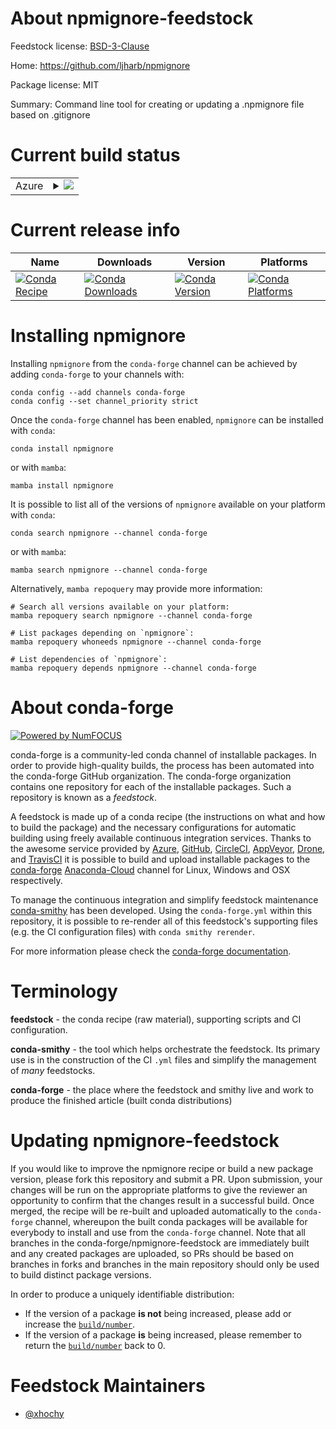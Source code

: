 About npmignore-feedstock
=========================

Feedstock license: [BSD-3-Clause](https://github.com/conda-forge/npmignore-feedstock/blob/main/LICENSE.txt)

Home: https://github.com/ljharb/npmignore

Package license: MIT

Summary: Command line tool for creating or updating a .npmignore file based on .gitignore

Current build status
====================


<table>
    
  <tr>
    <td>Azure</td>
    <td>
      <details>
        <summary>
          <a href="https://dev.azure.com/conda-forge/feedstock-builds/_build/latest?definitionId=17171&branchName=main">
            <img src="https://dev.azure.com/conda-forge/feedstock-builds/_apis/build/status/npmignore-feedstock?branchName=main">
          </a>
        </summary>
        <table>
          <thead><tr><th>Variant</th><th>Status</th></tr></thead>
          <tbody><tr>
              <td>linux_64_nodejs18</td>
              <td>
                <a href="https://dev.azure.com/conda-forge/feedstock-builds/_build/latest?definitionId=17171&branchName=main">
                  <img src="https://dev.azure.com/conda-forge/feedstock-builds/_apis/build/status/npmignore-feedstock?branchName=main&jobName=linux&configuration=linux%20linux_64_nodejs18" alt="variant">
                </a>
              </td>
            </tr><tr>
              <td>linux_64_nodejs20</td>
              <td>
                <a href="https://dev.azure.com/conda-forge/feedstock-builds/_build/latest?definitionId=17171&branchName=main">
                  <img src="https://dev.azure.com/conda-forge/feedstock-builds/_apis/build/status/npmignore-feedstock?branchName=main&jobName=linux&configuration=linux%20linux_64_nodejs20" alt="variant">
                </a>
              </td>
            </tr><tr>
              <td>linux_aarch64_nodejs18</td>
              <td>
                <a href="https://dev.azure.com/conda-forge/feedstock-builds/_build/latest?definitionId=17171&branchName=main">
                  <img src="https://dev.azure.com/conda-forge/feedstock-builds/_apis/build/status/npmignore-feedstock?branchName=main&jobName=linux&configuration=linux%20linux_aarch64_nodejs18" alt="variant">
                </a>
              </td>
            </tr><tr>
              <td>linux_aarch64_nodejs20</td>
              <td>
                <a href="https://dev.azure.com/conda-forge/feedstock-builds/_build/latest?definitionId=17171&branchName=main">
                  <img src="https://dev.azure.com/conda-forge/feedstock-builds/_apis/build/status/npmignore-feedstock?branchName=main&jobName=linux&configuration=linux%20linux_aarch64_nodejs20" alt="variant">
                </a>
              </td>
            </tr><tr>
              <td>osx_64_nodejs18</td>
              <td>
                <a href="https://dev.azure.com/conda-forge/feedstock-builds/_build/latest?definitionId=17171&branchName=main">
                  <img src="https://dev.azure.com/conda-forge/feedstock-builds/_apis/build/status/npmignore-feedstock?branchName=main&jobName=osx&configuration=osx%20osx_64_nodejs18" alt="variant">
                </a>
              </td>
            </tr><tr>
              <td>osx_64_nodejs20</td>
              <td>
                <a href="https://dev.azure.com/conda-forge/feedstock-builds/_build/latest?definitionId=17171&branchName=main">
                  <img src="https://dev.azure.com/conda-forge/feedstock-builds/_apis/build/status/npmignore-feedstock?branchName=main&jobName=osx&configuration=osx%20osx_64_nodejs20" alt="variant">
                </a>
              </td>
            </tr><tr>
              <td>osx_arm64_nodejs18</td>
              <td>
                <a href="https://dev.azure.com/conda-forge/feedstock-builds/_build/latest?definitionId=17171&branchName=main">
                  <img src="https://dev.azure.com/conda-forge/feedstock-builds/_apis/build/status/npmignore-feedstock?branchName=main&jobName=osx&configuration=osx%20osx_arm64_nodejs18" alt="variant">
                </a>
              </td>
            </tr><tr>
              <td>osx_arm64_nodejs20</td>
              <td>
                <a href="https://dev.azure.com/conda-forge/feedstock-builds/_build/latest?definitionId=17171&branchName=main">
                  <img src="https://dev.azure.com/conda-forge/feedstock-builds/_apis/build/status/npmignore-feedstock?branchName=main&jobName=osx&configuration=osx%20osx_arm64_nodejs20" alt="variant">
                </a>
              </td>
            </tr><tr>
              <td>win_64_nodejs18</td>
              <td>
                <a href="https://dev.azure.com/conda-forge/feedstock-builds/_build/latest?definitionId=17171&branchName=main">
                  <img src="https://dev.azure.com/conda-forge/feedstock-builds/_apis/build/status/npmignore-feedstock?branchName=main&jobName=win&configuration=win%20win_64_nodejs18" alt="variant">
                </a>
              </td>
            </tr><tr>
              <td>win_64_nodejs20</td>
              <td>
                <a href="https://dev.azure.com/conda-forge/feedstock-builds/_build/latest?definitionId=17171&branchName=main">
                  <img src="https://dev.azure.com/conda-forge/feedstock-builds/_apis/build/status/npmignore-feedstock?branchName=main&jobName=win&configuration=win%20win_64_nodejs20" alt="variant">
                </a>
              </td>
            </tr>
          </tbody>
        </table>
      </details>
    </td>
  </tr>
</table>

Current release info
====================

| Name | Downloads | Version | Platforms |
| --- | --- | --- | --- |
| [![Conda Recipe](https://img.shields.io/badge/recipe-npmignore-green.svg)](https://anaconda.org/conda-forge/npmignore) | [![Conda Downloads](https://img.shields.io/conda/dn/conda-forge/npmignore.svg)](https://anaconda.org/conda-forge/npmignore) | [![Conda Version](https://img.shields.io/conda/vn/conda-forge/npmignore.svg)](https://anaconda.org/conda-forge/npmignore) | [![Conda Platforms](https://img.shields.io/conda/pn/conda-forge/npmignore.svg)](https://anaconda.org/conda-forge/npmignore) |

Installing npmignore
====================

Installing `npmignore` from the `conda-forge` channel can be achieved by adding `conda-forge` to your channels with:

```
conda config --add channels conda-forge
conda config --set channel_priority strict
```

Once the `conda-forge` channel has been enabled, `npmignore` can be installed with `conda`:

```
conda install npmignore
```

or with `mamba`:

```
mamba install npmignore
```

It is possible to list all of the versions of `npmignore` available on your platform with `conda`:

```
conda search npmignore --channel conda-forge
```

or with `mamba`:

```
mamba search npmignore --channel conda-forge
```

Alternatively, `mamba repoquery` may provide more information:

```
# Search all versions available on your platform:
mamba repoquery search npmignore --channel conda-forge

# List packages depending on `npmignore`:
mamba repoquery whoneeds npmignore --channel conda-forge

# List dependencies of `npmignore`:
mamba repoquery depends npmignore --channel conda-forge
```


About conda-forge
=================

[![Powered by
NumFOCUS](https://img.shields.io/badge/powered%20by-NumFOCUS-orange.svg?style=flat&colorA=E1523D&colorB=007D8A)](https://numfocus.org)

conda-forge is a community-led conda channel of installable packages.
In order to provide high-quality builds, the process has been automated into the
conda-forge GitHub organization. The conda-forge organization contains one repository
for each of the installable packages. Such a repository is known as a *feedstock*.

A feedstock is made up of a conda recipe (the instructions on what and how to build
the package) and the necessary configurations for automatic building using freely
available continuous integration services. Thanks to the awesome service provided by
[Azure](https://azure.microsoft.com/en-us/services/devops/), [GitHub](https://github.com/),
[CircleCI](https://circleci.com/), [AppVeyor](https://www.appveyor.com/),
[Drone](https://cloud.drone.io/welcome), and [TravisCI](https://travis-ci.com/)
it is possible to build and upload installable packages to the
[conda-forge](https://anaconda.org/conda-forge) [Anaconda-Cloud](https://anaconda.org/)
channel for Linux, Windows and OSX respectively.

To manage the continuous integration and simplify feedstock maintenance
[conda-smithy](https://github.com/conda-forge/conda-smithy) has been developed.
Using the ``conda-forge.yml`` within this repository, it is possible to re-render all of
this feedstock's supporting files (e.g. the CI configuration files) with ``conda smithy rerender``.

For more information please check the [conda-forge documentation](https://conda-forge.org/docs/).

Terminology
===========

**feedstock** - the conda recipe (raw material), supporting scripts and CI configuration.

**conda-smithy** - the tool which helps orchestrate the feedstock.
                   Its primary use is in the construction of the CI ``.yml`` files
                   and simplify the management of *many* feedstocks.

**conda-forge** - the place where the feedstock and smithy live and work to
                  produce the finished article (built conda distributions)


Updating npmignore-feedstock
============================

If you would like to improve the npmignore recipe or build a new
package version, please fork this repository and submit a PR. Upon submission,
your changes will be run on the appropriate platforms to give the reviewer an
opportunity to confirm that the changes result in a successful build. Once
merged, the recipe will be re-built and uploaded automatically to the
`conda-forge` channel, whereupon the built conda packages will be available for
everybody to install and use from the `conda-forge` channel.
Note that all branches in the conda-forge/npmignore-feedstock are
immediately built and any created packages are uploaded, so PRs should be based
on branches in forks and branches in the main repository should only be used to
build distinct package versions.

In order to produce a uniquely identifiable distribution:
 * If the version of a package **is not** being increased, please add or increase
   the [``build/number``](https://docs.conda.io/projects/conda-build/en/latest/resources/define-metadata.html#build-number-and-string).
 * If the version of a package **is** being increased, please remember to return
   the [``build/number``](https://docs.conda.io/projects/conda-build/en/latest/resources/define-metadata.html#build-number-and-string)
   back to 0.

Feedstock Maintainers
=====================

* [@xhochy](https://github.com/xhochy/)

